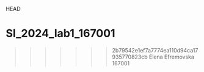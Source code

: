  HEAD

# SI_2024_lab1_167001
>>>>>>> 2b79542e1ef7a7774ea110d94ca17935770823cb
Elena Efremovska 167001
